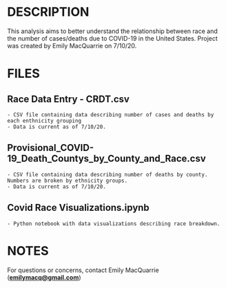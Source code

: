 # DESCRIPTION
This analysis aims to better understand the relationship between race
and the number of cases/deaths due to COVID-19 in the United States.
Project was created by Emily MacQuarrie on 7/10/20. 


# FILES
## Race Data Entry - CRDT.csv
    - CSV file containing data describing number of cases and deaths by 
    each enthnicity grouping
    - Data is current as of 7/10/20.

## Provisional_COVID-19_Death_Countys_by_County_and_Race.csv
    - CSV file containing data describing number of deaths by county.
    Numbers are broken by ethnicity groups.
    - Data is current as of 7/10/20.
  
## Covid Race Visualizations.ipynb
    - Python notebook with data visualizations describing race breakdown.


# NOTES
For questions or concerns, contact Emily MacQuarrie (**emilymacq@gmail.com**)

